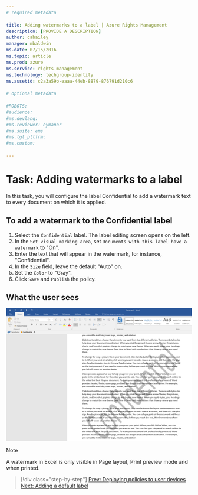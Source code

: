 ```yaml
---
# required metadata

title: Adding watermarks to a label | Azure Rights Management
description: [PROVIDE A DESCRIPTION]
author: cabailey
manager: mbaldwin
ms.date: 07/15/2016
ms.topic: article
ms.prod: azure
ms.service: rights-management
ms.technology: techgroup-identity
ms.assetid: c2a3a59b-eaaa-44eb-8879-876791d210c6

# optional metadata

#ROBOTS:
#audience:
#ms.devlang:
#ms.reviewer: eymanor
#ms.suite: ems
#ms.tgt_pltfrm:
#ms.custom:

---
```


# Task: Adding watermarks to a label

In this task, you will configure the label Confidential to add a watermark text to every document on which it is applied. 

## To add a watermark to the Confidential label

1. Select the `Confidential` label. The label editing screen opens on the left.  
2. In the `Set visual marking area`, set `Documents with this label have a watermark` to "On". 
3. Enter the text that will appear in the watermark, for instance, "Confidential".
4. In the `Size` field, leave the default "Auto" on.
5. Set the `Color` to "Gray". 
6. Click `Save` and `Publish` the policy. 

## What the user sees

![Document with a watermark](../media/azip-watermark.png)
 
> [!Note]
> A watermark in Excel is only visible in Page layout, Print preview mode and when printed. 

>[!div class="step-by-step"]
[Prev: Deploying policies to user devices](task-deploy-policies-user-devices.md)
[Next: Adding a default label](task-add-default-label-downgrade-justification.md)
